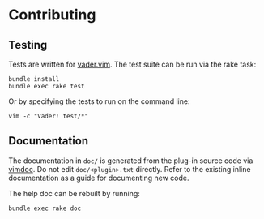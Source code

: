 # Contributing

## Testing

Tests are written for [vader.vim][vader].
The test suite can be run via the rake task:

	bundle install
	bundle exec rake test

Or by specifying the tests to run on the command line:

    vim -c "Vader! test/*"

## Documentation

The documentation in `doc/` is generated from the plug-in source code via
[vimdoc][vimdoc]. Do not edit `doc/<plugin>.txt` directly. Refer to the
existing inline documentation as a guide for documenting new code.

The help doc can be rebuilt by running:

	bundle exec rake doc

[vader]: https://github.com/junegunn/vader.vim
[vimdoc]: https://github.com/google/vimdoc
